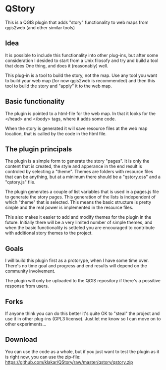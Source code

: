 # QStory
This is a QGIS plugin that adds "story" functionality to web maps from qgis2web (and other similar tools)

## Idea
It is possible to include this functionality into other plug-ins, but after some consideration I desided to start from a Unix filosofy and try and build a tool that does One thing, and does it (reasonably) well.

This plug-in is a tool to build the story, not the map. Use any tool you want to build your web map (for now qgis2web is recommended) and then this tool to build the story and "apply" it to the web map.
## Basic functionality
The plugin is pointed to a html-file for the web map. In that it looks for the &lt;/head&gt; and &lt;/body&gt; tags, where it adds some code.

When the story is generated it will save resource files at the web map location, that is called by the code in the html file.
## The plugin principals
The plugin is a simple form to generate the story "pages". It is only the content that is created, the style and apperance in the end result is controled by selecting a "theme". Themes are folders with resource files that can be anything, but at a minimum there should be a "qstory.css" and a "qstory.js" file.

The plugin generates a couple of list variables that is used in a pages.js file to generate the story pages. This generation of the lists is independent of which "theme" that is selected. This means the basic structure is pretty simple and the real power is implemented in the resource files.

This also makes it easier to add and modify themes for the plugin in the future. Initially there will be a very limited number of simple themes, and when the basic functionality is setteled you are encouraged to contribute with additional story themes to the project.
## Goals
I will build this plugin first as a protorype, when I have some time over. There's no time goal and progress and end results will depend on the community involvement.

The plugin will only be uploaded to the QGIS repository if there's a possitive response from users.

## Forks
If anyone think you can do this better it's quite OK to "steal" the project and use it in other plug-ins (GPL3 license). Just let me know so I can move on to other experiments...

## Download
You can use the code as a whole, but if you just want to test the plugin as it is right now, you can use the zip-file:
https://github.com/klakar/QStory/raw/master/qstory/qstory.zip
